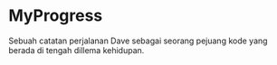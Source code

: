# MyProgress
Sebuah catatan perjalanan Dave sebagai seorang pejuang kode yang berada di tengah dillema kehidupan.
